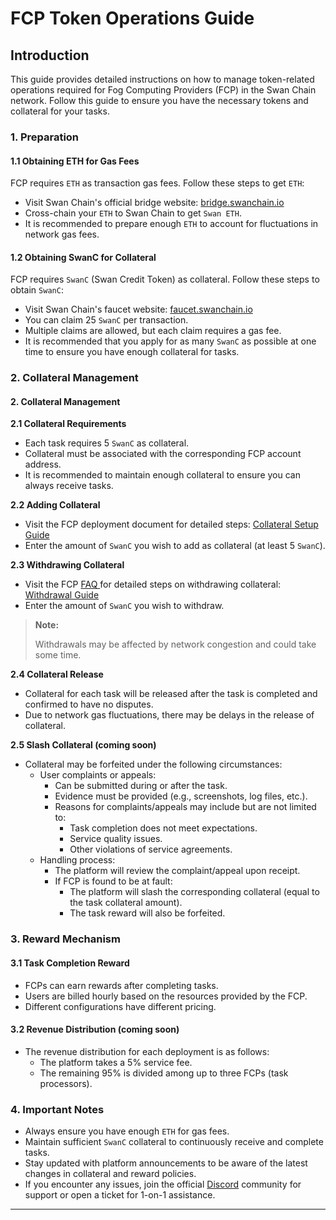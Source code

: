 # FCP Token Operations Guide

## Introduction

This guide provides detailed instructions on how to manage token-related operations required for Fog Computing Providers (FCP) in the Swan Chain network. Follow this guide to ensure you have the necessary tokens and collateral for your tasks.

### 1. Preparation

#### 1.1 Obtaining ETH for Gas Fees

FCP requires `ETH` as transaction gas fees. Follow these steps to get `ETH`:

* Visit Swan Chain's official bridge website: [bridge.swanchain.io](https://bridge.swanchain.io)
* Cross-chain your `ETH` to Swan Chain to get `Swan ETH`.
* It is recommended to prepare enough `ETH` to account for fluctuations in network gas fees.

#### 1.2 Obtaining SwanC for Collateral

FCP requires `SwanC` (Swan Credit Token) as collateral. Follow these steps to obtain `SwanC`:

* Visit Swan Chain's faucet website: [faucet.swanchain.io](https://faucet.swanchain.io)
* You can claim 25 `SwanC` per transaction.
* Multiple claims are allowed, but each claim requires a gas fee.
* It is recommended that you apply for as many `SwanC` as possible at one time to ensure you have enough collateral for tasks.

### 2. Collateral Management

#### 2. Collateral Management

**2.1 Collateral Requirements**

* Each task requires 5 `SwanC` as collateral.
* Collateral must be associated with the corresponding FCP account address.
* It is recommended to maintain enough collateral to ensure you can always receive tasks.

**2.2 Adding Collateral**

* Visit the FCP deployment document for detailed steps: [Collateral Setup Guide](computing-provider-setup.md#collateral-swanc-for-fcp)
* Enter the amount of `SwanC` you wish to add as collateral (at least 5 `SwanC`).

**2.3 Withdrawing Collateral**

* Visit the FCP [FAQ ](https://docs.swanchain.io/swan-provider/cp-computing-provider/fcp-fog-computing-provider/faq)for detailed steps on withdrawing collateral: [Withdrawal Guide](computing-provider-setup.md#withdraw-swanc-from-fcp)
* Enter the amount of `SwanC` you wish to withdraw.

> **Note:**&#x20;
>
> Withdrawals may be affected by network congestion and could take some time.

**2.4 Collateral Release**

* Collateral for each task will be released after the task is completed and confirmed to have no disputes.
* Due to network gas fluctuations, there may be delays in the release of collateral.

**2.5 Slash Collateral (coming soon)**

* Collateral may be forfeited under the following circumstances:
  * User complaints or appeals:
    * Can be submitted during or after the task.
    * Evidence must be provided (e.g., screenshots, log files, etc.).
    * Reasons for complaints/appeals may include but are not limited to:
      * Task completion does not meet expectations.
      * Service quality issues.
      * Other violations of service agreements.
  * Handling process:
    * The platform will review the complaint/appeal upon receipt.
    * If FCP is found to be at fault:
      * The platform will slash the corresponding collateral (equal to the task collateral amount).
      * The task reward will also be forfeited.

### 3. Reward Mechanism&#x20;

#### 3.1 Task Completion Reward

* FCPs can earn rewards after completing tasks.
* Users are billed hourly based on the resources provided by the FCP.
* Different configurations have different pricing.

#### 3.2 Revenue Distribution (coming soon)

* The revenue distribution for each deployment is as follows:
  * The platform takes a 5% service fee.
  * The remaining 95% is divided among up to three FCPs (task processors).

### 4. Important Notes

* Always ensure you have enough `ETH` for gas fees.
* Maintain sufficient `SwanC` collateral to continuously receive and complete tasks.
* Stay updated with platform announcements to be aware of the latest changes in collateral and reward policies.
* If you encounter any issues, join the official [Discord](https://discord.com/invite/swanchain) community for support or open a ticket for 1-on-1 assistance.

***
